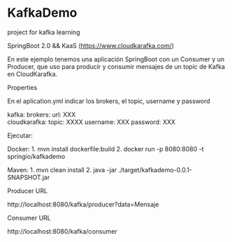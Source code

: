 # KafkaDemo

project for kafka learning


SpringBoot 2.0 && KaaS (https://www.cloudkarafka.com/)


En este ejemplo tenemos una aplicación SpringBoot con un Consumer y un Producer, que uso para producir y consumir mensajes
de un topic de Kafka en CloudKarafka.


Properties

En el aplication.yml indicar los brokers, el topic, username y password 

kafka:
  brokers:
    url: XXX   
  cloudkarafka:
    topic: XXXX
    username:  XXX
    password:  XXX


Ejecutar:

 Docker:
 	1. mvn install dockerfile:build
	2. docker run -p 8080:8080 -t springio/kafkademo
 
 Maven:
    1. mvn clean install
    2. java -jar ./target/kafkademo-0.0.1-SNAPSHOT.jar
    
 	
 Producer URL
 
   http://localhost:8080/kafka/producer?data=Mensaje
   
   
 Consumer URL
   
   http://localhost:8080/kafka/consumer
 
    




